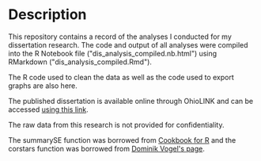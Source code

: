 # Description

This repository contains a record of the analyses I conducted for my dissertation research. The code and output of all analyses were compiled into the R Notebook file ("dis_analysis_compiled.nb.html") using RMarkdown ("dis_analysis_compiled.Rmd").

The R code used to clean the data as well as the code used to export graphs are also here.

The published dissertation is available online through OhioLINK and can be accessed [using this link](http://rave.ohiolink.edu/etdc/view?acc_num=akron1590497329605876).

The raw data from this research is not provided for confidentiality.

The summarySE function was borrowed from [Cookbook for R](http://www.cookbook-r.com/Manipulating_data/Summarizing_data/) and the corstars function was borrowed from [Dominik Vogel's page](https://github.com/DominikVogel/vogelR/).
